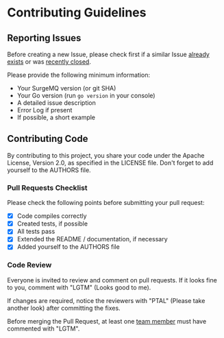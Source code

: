 # Contributing Guidelines

## Reporting Issues

Before creating a new Issue, please check first if a similar Issue [already exists](https://github.com/surgemq/message/issues?state=open) or was [recently closed](https://github.com/surgemq/message/issues?direction=desc&page=1&sort=updated&state=closed).

Please provide the following minimum information:
* Your SurgeMQ version (or git SHA)
* Your Go version (run `go version` in your console)
* A detailed issue description
* Error Log if present
* If possible, a short example


## Contributing Code

By contributing to this project, you share your code under the Apache License, Version 2.0, as specified in the LICENSE file.
Don't forget to add yourself to the AUTHORS file.

### Pull Requests Checklist

Please check the following points before submitting your pull request:
- [x] Code compiles correctly
- [x] Created tests, if possible
- [x] All tests pass
- [x] Extended the README / documentation, if necessary
- [x] Added yourself to the AUTHORS file

### Code Review

Everyone is invited to review and comment on pull requests.
If it looks fine to you, comment with "LGTM" (Looks good to me).

If changes are required, notice the reviewers with "PTAL" (Please take another look) after committing the fixes.

Before merging the Pull Request, at least one [team member](https://github.com/orgs/surgemq/people) must have commented with "LGTM".
